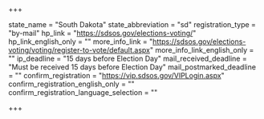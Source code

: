+++

state_name = "South Dakota"
state_abbreviation = "sd"
registration_type = "by-mail"
hp_link = "https://sdsos.gov/elections-voting/"
hp_link_english_only = ""
more_info_link = "https://sdsos.gov/elections-voting/voting/register-to-vote/default.aspx"
more_info_link_english_only = ""
ip_deadline = "15 days before Election Day"
mail_received_deadline = "Must be received 15 days before Election Day"
mail_postmarked_deadline = ""
confirm_registration = "https://vip.sdsos.gov/VIPLogin.aspx"
confirm_registration_english_only = ""
confirm_registration_language_selection = ""

+++